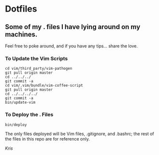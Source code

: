 Dotfiles
========

Some of my . files I have lying around on my machines.
------------------------------------------------------

Feel free to poke around, and if you have any tips... share the love.

### To Update the Vim Scripts

    cd vim/third_party/vim-pathogen
    git pull origin master
    cd ../../../
    git commit -a
    cd vim/.vim/bundle/vim-coffee-script
    git pull origin master
    cd ../../../../
    git commit -a
    bin/update-vim

### To Deploy the . Files

    bin/deploy

The only files deployed will be Vim files, .gitignore, and .bashrc; the rest of the files in this repo are for reference only.

*Kris*

